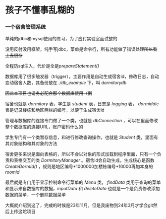 # 孩子不懂事乱糊的

### 一个宿舍管理系统

单纯的jdbc和mysql使用的练习，为了应付实验室面试整的

没用反射没用框架，纯手写jdbc，菜单是命令行，所有功能做了错误处理~~所以看上去很杂~~

全程防sql注入，代价是全是*prepareStatement()*

数据库用了很多触发器（trigger），主要作用是自动生成宿舍id，修改日志，自动变动宿舍人数，其备份放在 *./db_example* 下，叫 *dormitorydb*

~~因此本项目也请务必配合那个数据库使用（倒~~

宿舍也就是 *dormitory* 表，学生是 *student* 表，日志是 *logging* 表， *dormiddic* 表是记录楼栋和地区两栏的编号，以便于生成宿舍id

管理与数据库的连接专门做了一个类，也就是 *dbConnection* ，可以在里面修改整个数据库的连接URL，账户密码什么的

学生专门有一个类暂存信息，和进行修改查询操作，也就是 *Student* 类，里面有其对象结构和其对象的方法

宿舍更多来说是面向表格的，所以不会以对象的形式加载到程序里面，只有一个负责和表格交互的类 *DormitoryManager* 。宿舍id会自动生成，生成核心是函数 *CreateDormId()* ，规则是地区编号\*1000000加楼栋编号\*10000再加本身的 *roomid*

最后就是专门用于显示控制命令行菜单的 *Menu* 类， *findData* 类用于查询的菜单和显示来自数据库的数据，*inputData* 和 *deleteData* 也就是一个是负责修改添加数据的菜单，一个删除数据菜单

大概就介绍到这了，完成的时候是23年11月，但是我废物到24年3月才学会git然后上传这坨项目